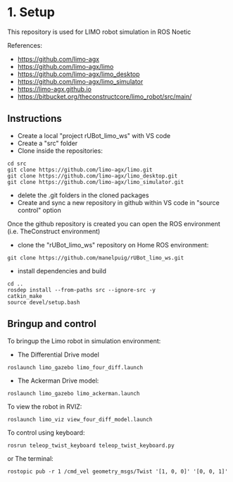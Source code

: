 # **1. Setup**

This repository is used for LIMO robot simulation in ROS Noetic

References:
- https://github.com/limo-agx
- https://github.com/limo-agx/limo
- https://github.com/limo-agx/limo_desktop
- https://github.com/limo-agx/limo_simulator
- https://limo-agx.github.io
- https://bitbucket.org/theconstructcore/limo_robot/src/main/



## **Instructions**

- Create a local "project rUBot_limo_ws" with VS code
- Create a "src" folder
- Clone inside the repositories:
````shell
cd src
git clone https://github.com/limo-agx/limo.git
git clone https://github.com/limo-agx/limo_desktop.git
git clone https://github.com/limo-agx/limo_simulator.git
````
- delete the .git folders in the cloned packages
- Create and sync a new repository in github within VS code in "source control" option

Once the github repository is created you can open the ROS environment (i.e. TheConstruct environment)
- clone the "rUBot_limo_ws" repository on Home ROS environment:
````shell
git clone https://github.com/manelpuig/rUBot_limo_ws.git
````
- install dependencies and build
````shell
cd ..
rosdep install --from-paths src --ignore-src -y
catkin_make
source devel/setup.bash
````
## **Bringup and control**

To bringup the Limo robot in simulation environment:
- The Differential Drive model
````shell
roslaunch limo_gazebo limo_four_diff.launch 
````
- The Ackerman Drive model:
````shell
roslaunch limo_gazebo limo_ackerman.launch 
````
To view the robot in RVIZ:
````shell
roslaunch limo_viz view_four_diff_model.launch
````
To control using keyboard:
````shell
rosrun teleop_twist_keyboard teleop_twist_keyboard.py
````
or The terminal:
````shell
rostopic pub -r 1 /cmd_vel geometry_msgs/Twist '[1, 0, 0]' '[0, 0, 1]'
````